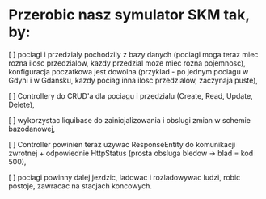 # Przerobic nasz symulator SKM tak, by:
[ ] pociagi i przedzialy pochodzily z bazy danych (pociagi moga teraz miec rozna ilosc przedzialow, kazdy przedzial moze miec rozna pojemnosc),
    konfiguracja poczatkowa jest dowolna (przyklad - po jednym pociagu w Gdyni i w Gdansku, kazdy pociag inna ilosc przedzialow, zaczynaja puste),

[ ] Controllery do CRUD'a dla pociagu i przedzialu (Create, Read, Update, Delete),

[ ] wykorzystac liquibase do zainicjalizowania i obslugi zmian w schemie bazodanowej, 

[ ] Controller powinien teraz uzywac ResponseEntity do komunikacji zwrotnej + odpowiednie HttpStatus (prosta obsluga bledow -> blad = kod 500),

[ ] pociagi powinny dalej jezdzic, ladowac i rozladowywac ludzi, robic postoje, zawracac na stacjach koncowych.